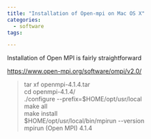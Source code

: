 ```yaml
---
title: "Installation of Open-mpi on Mac OS X"
categories:
  - software
tags:

---
```


Installation of Open MPI is fairly straightforward

https://www.open-mpi.org/software/ompi/v2.0/

> tar xf openmpi-4.1.4.tar \
> cd openmpi-4.1.4/  \
> ./configure --prefix=$HOME/opt/usr/local \
> make all \
> make install \
> $HOME/opt/usr/local/bin/mpirun --version \
mpirun (Open MPI) 4.1.4
